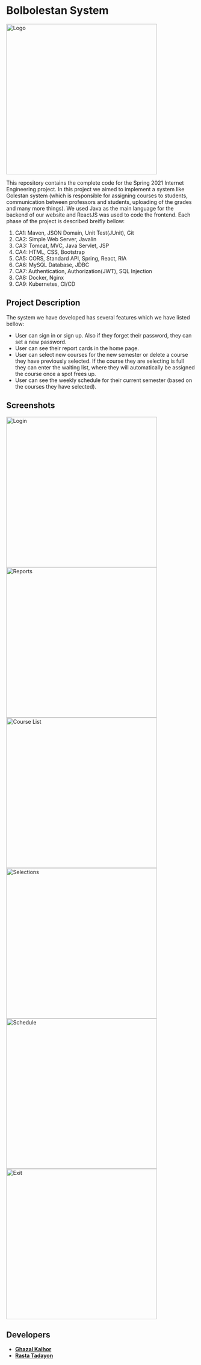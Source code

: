 # Bolbolestan System
<img src="CA4/front-end/src/assets/images/logo.png" alt="Logo" width="400" align="center"/>

This repository contains the complete code for the Spring 2021 Internet Engineering project. In this project we aimed to implement a system like Golestan system (which is responsible for assigning courses to students, communication between professors and students, uploading of the grades and many more things). We used Java as the main language for the backend of our website and ReactJS was used to code the frontend. Each phase of the project is described breifly bellow:

1. CA1: Maven, JSON Domain, Unit Test(JUnit), Git
2. CA2: Simple Web Server, Javalin
3. CA3: Tomcat, MVC, Java Servlet, JSP
4. CA4: HTML, CSS, Bootstrap
5. CA5: CORS, Standard API, Spring, React, RIA
6. CA6: MySQL Database, JDBC
7. CA7: Authentication, Authorization(JWT), SQL Injection
8. CA8: Docker, Nginx
9. CA9: Kubernetes, CI/CD

## Project Description
The system we have developed has several features which we have listed bellow:
- User can sign in or sign up. Also if they forget their password, they can set a new password.
- User can see their report cards in the home page.
- User can select new courses for the new semester or delete a course they have previously selected. If the course they are selecting is full they can enter the waiting list, where they will automatically be assigned the course once a spot frees up.
- User can see the weekly schedule for their current semester (based on the courses they have selected).

## Screenshots

<img src="Screenshots/login.PNG" alt="Login" width="400"/>
<img src="Screenshots/reports.PNG" alt="Reports" width="400"/>
<img src="Screenshots/prerequisite.png" alt="Course List" width="400"/>
<img src="Screenshots/courses.png" alt="Selections" width="400"/>
<img src="Screenshots/schedule.png" alt="Schedule" width="400"/>
<img src="Screenshots/exit.PNG" alt="Exit" width="400"/>

## Developers

* [**Ghazal Kalhor**](https://github.com/kalhorghazal)
* [**Rasta Tadayon**](https://github.com/rastadayon)

